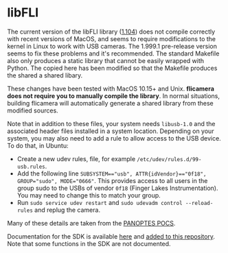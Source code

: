 libFLI
======

The current version of the libFLI library ([1.104](http://www.flicamera.com/downloads/sdk/libfli-1.104.zip)) does not compile correctly with recent versions of MacOS, and seems to require modifications to the kernel in Linux to work with USB cameras. The 1.999.1 pre-release version seems to fix these problems and it's recommended. The standard Makefile also only produces a static library that cannot be easily wrapped with Python. The copied here has been modified so that the Makefile produces the shared a shared libary.

These changes have been tested with MacOS 10.15+ and Unix. **flicamera does not require you to manually compile the library**. In normal situations, building flicamera will automatically generate a shared library from these modified sources.

Note that in addition to these files, your system needs `libusb-1.0` and the associated header files installed in a system location. Depending on your system, you may also need to add a rule to allow access to the USB device. To do that, in Ubuntu:

- Create a new udev rules, file, for example `/etc/udev/rules.d/99-usb.rules`.
- Add the following line `SUBSYSTEM=="usb", ATTR{idVendor}=="0f18", GROUP="sudo", MODE="0666"`. This provides access to all users in the group sudo to the USBs of vendor `0f18` (Finger Lakes Instrumentation). You may need to change this to match your group.
- Run `sudo service udev restart` and `sudo udevadm control --reload-rules` and replug the camera.

Many of these details are taken from the [PANOPTES POCS](https://github.com/panoptes/POCS/wiki/Additional-Hardware-Drivers-Installation#finger-lake-instruments).

Documentation for the SDK is available [here](http://www.flicamera.com/downloads/FLI_SDK_Documentation.pdf) and [added to this repository](https://github.com/sdss/flicamera/blob/master/cextern/FLI_SDK_Documentation.pdf). Note that some functions in the SDK are not documented.

